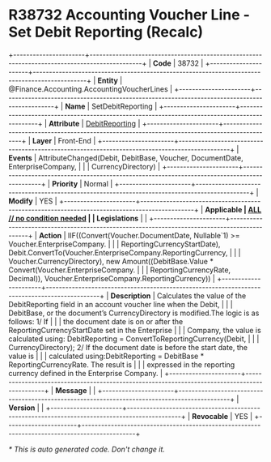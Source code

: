 ﻿---
erp.type: front-end-business-rule
erp.entity: Finance.Accounting.AccountingVoucherLines
---

# R38732 Accounting Voucher Line - Set Debit Reporting (Recalc)
+----------------------+----------------------------------------------------------------------------------------------+
| **Code**             | 38732                                                                                        |
+----------------------+----------------------------------------------------------------------------------------------+
| **Entity**           | @Finance.Accounting.AccountingVoucherLines                                                   |
+----------------------+----------------------------------------------------------------------------------------------+
| **Name**             | SetDebitReporting                                                                            |
+----------------------+----------------------------------------------------------------------------------------------+
| **Attribute**        | [DebitReporting](../entities/Finance.Accounting.AccountingVoucherLines.md#debitreporting)    |
+----------------------+----------------------------------------------------------------------------------------------+
| **Layer**            | Front-End                                                                                    |
+----------------------+----------------------------------------------------------------------------------------------+
| **Events**           | AttributeChanged(Debit, DebitBase, Voucher, DocumentDate, EnterpriseCompany,                 |
|                      | CurrencyDirectory)                                                                           |
+----------------------+----------------------------------------------------------------------------------------------+
| **Priority**         | Normal                                                                                       |
+----------------------+----------------------------------------------------------------------------------------------+
| **Modify**           | YES                                                                                          |
+----------------------+----------------------------------------------------------------------------------------------+
| **Applicable         | [ALL // no condition needed](xref:applicable-legislations)                                   |
| Legislations**       |                                                                                              |
+----------------------+----------------------------------------------------------------------------------------------+
| **Action**           | IIF((Convert(Voucher.DocumentDate, Nullable`1) >= Voucher.EnterpriseCompany.                 |
|                      | ReportingCurrencyStartDate), Debit.ConvertTo(Voucher.EnterpriseCompany.ReportingCurrency,    |
|                      | Voucher.CurrencyDirectory), new Amount((DebitBase.Value * Convert(Voucher.EnterpriseCompany. |
|                      | ReportingCurrencyRate, Decimal)), Voucher.EnterpriseCompany.ReportingCurrency))              |
+----------------------+----------------------------------------------------------------------------------------------+
| **Description**      | Calculates the value of the DebitReporting field in an account voucher line when the Debit,  |
|                      | DebitBase, or the document’s CurrencyDirectory is modified.The logic is as follows: 1/ If    |
|                      | the document date is on or after the ReportingCurrencyStartDate set in the Enterprise        |
|                      | Company, the value is calculated using: DebitReporting = ConvertToReportingCurrency(Debit,   |
|                      | CurrencyDirectory); 2/ If the document date is before the start date, the value is           |
|                      | calculated using:DebitReporting = DebitBase * ReportingCurrencyRate. The result is           |
|                      | expressed in the reporting currency defined in the Enterprise Company.                       |
+----------------------+----------------------------------------------------------------------------------------------+
| **Message**          |                                                                                              |
+----------------------+----------------------------------------------------------------------------------------------+
| **Version**          |                                                                                              |
+----------------------+----------------------------------------------------------------------------------------------+
| **Revocable**        | YES                                                                                          |
+----------------------+----------------------------------------------------------------------------------------------+

*\* This is auto generated code. Don't change it.*
